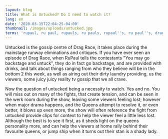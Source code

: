 ```yaml
---
layout: blog
title: What is Untucked? Do I need to watch it?
lang: en
date: '2020-03-15T22:04:25-04:00'
thumbnail: /images/uploads/untucked.jpg
terms: 'rupaul, ru paul, rupauls, ru pauls, rupaul''s, ru paul''s, drag race, untucked'
---
```

Untucked is the gossip centre of Drag Race, it takes place during the mainstage runway eliminations and critiques. If you have ever seen an episode of Drag Race, when RuPaul tells the contestants "You may go backstage and untuck", they do in fact go backstage, and are provided with drinks, and talk about things ranging from who they believe will be in the bottom 2 this week, as well as airing out their dirty laundry providing, us the viewers, some juicy juicy reality tv gossip that we all crave.

Now the question of untucked being a necessity to watch. Yes and no. You will miss out on many of the fights, that create tension, and can be seen in the werk room during the show, leaving some viewers feeling lost; however when major drama happens, and the Queens attempt to resolve it, or even better, it blows up even more, the show will often reference the fight from untucked provide clips for context to help the viewer feel a little less lost. Although the best is to see it first, as it sheds light on the queens personality more, and can help the viewers at home rally behind their favourite queens, or jump ship when it turns out their stan is a shady lady.
